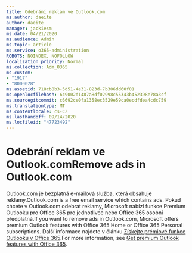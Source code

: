 ```yaml
---
title: Odebrání reklam ve Outlook.com
ms.author: daeite
author: daeite
manager: jackiesm
ms.date: 04/21/2020
ms.audience: Admin
ms.topic: article
ms.service: o365-administration
ROBOTS: NOINDEX, NOFOLLOW
localization_priority: Normal
ms.collection: Adm_O365
ms.custom:
- "1917"
- "8000028"
ms.assetid: 718cb8b3-5d51-4e31-823d-7b306dd60f01
ms.openlocfilehash: 6c9002d1487a8df02998c55343b452398e78a3cf
ms.sourcegitcommit: c6692ce0fa1358ec3529e59ca0ecdfdea4cdc759
ms.translationtype: MT
ms.contentlocale: cs-CZ
ms.lasthandoff: 09/14/2020
ms.locfileid: "47723492"
---
```

# <a name="remove-ads-in-outlookcom"></a><span data-ttu-id="95d82-102">Odebrání reklam ve Outlook.com</span><span class="sxs-lookup"><span data-stu-id="95d82-102">Remove ads in Outlook.com</span></span>

<span data-ttu-id="95d82-103">Outlook.com je bezplatná e-mailová služba, která obsahuje reklamy.</span><span class="sxs-lookup"><span data-stu-id="95d82-103">Outlook.com is a free email service which contains ads.</span></span> <span data-ttu-id="95d82-104">Pokud chcete v Outlook.com odebrat reklamy, Microsoft nabízí funkce Premium Outlooku pro Office 365 pro jednotlivce nebo Office 365 osobní předplatná.</span><span class="sxs-lookup"><span data-stu-id="95d82-104">If you want to remove ads in Outlook.com, Microsoft offers premium Outlook features with Office 365 Home or Office 365 Personal subscriptions.</span></span> <span data-ttu-id="95d82-105">Další informace najdete v článku [Získejte prémiové funkce Outlooku v Office 365](https://go.microsoft.com/fwlink/?linkid=872181).</span><span class="sxs-lookup"><span data-stu-id="95d82-105">For more information, see [Get premium Outlook features with Office 365](https://go.microsoft.com/fwlink/?linkid=872181).</span></span>